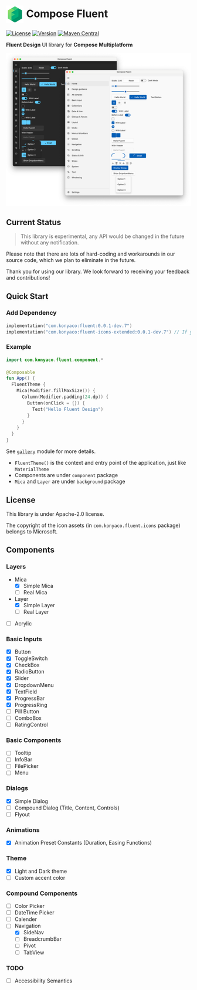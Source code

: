 <h1><img src="assets/icon.png" alt="Compose Fluent logo" height="48" valign="middle"> Compose Fluent</h1>

[![License](https://img.shields.io/github/license/Konyaco/compose-fluent-ui)](LICENSE)
[![Version](https://img.shields.io/github/v/release/Konyaco/compose-fluent-ui?include_prereleases)](https://github.com/Konyaco/compose-fluent-ui/releases)
[![Maven Central](https://img.shields.io/maven-central/v/com.konyaco/fluent)](https://central.sonatype.com/artifact/com.konyaco/fluent/)


**Fluent Design** UI library for **Compose Multiplatform**

![Example](assets/screenshot.png)

## Current Status

> This library is experimental, any API would be changed in the future without any notification.

Please note that there are lots of hard-coding and workarounds in our source code, which we plan to eliminate in the future.

Thank you for using our library. We look forward to receiving your feedback and contributions!


## Quick Start

### Add Dependency

```kts
implementation("com.konyaco:fluent:0.0.1-dev.7")
implementation("com.konyaco:fluent-icons-extended:0.0.1-dev.7") // If you want to use full fluent icons.
```

### Example

```kotlin
import com.konyaco.fluent.component.*

@Composable
fun App() {
  FluentTheme {
    Mica(Modifier.fillMaxSize()) {
      Column(Modifier.padding(24.dp)) {
        Button(onClick = {}) {
          Text("Hello Fluent Design")
        }
      }
    }
  }
}
```
See [`gallery`](gallery) module for more details.

- `FluentTheme()` is the context and entry point of the application, just like `MaterialTheme`
- Components are under `component` package
- `Mica` and `Layer` are under `background` package

## License

This library is under Apache-2.0 license.

The copyright of the icon assets (in `com.konyaco.fluent.icons` package) belongs to Microsoft.

## Components

### Layers

- Mica
  - [x] Simple Mica
  - [ ] Real Mica
- Layer
  - [x] Simple Layer
  - [ ] Real Layer
- [ ] Acrylic

### Basic Inputs

- [x] Button
- [x] ToggleSwitch
- [x] CheckBox
- [x] RadioButton
- [x] Slider
- [x] DropdownMenu
- [x] TextField
- [x] ProgressBar
- [x] ProgressRing
- [ ] Pill Button
- [ ] ComboBox
- [ ] RatingControl

### Basic Components

- [ ] Tooltip
- [ ] InfoBar
- [ ] FilePicker
- [ ] Menu

### Dialogs

- [x] Simple Dialog
- [ ] Compound Dialog (Title, Content, Controls)
- [ ] Flyout

### Animations

- [x] Animation Preset Constants (Duration, Easing Functions)

### Theme

- [x] Light and Dark theme
- [ ] Custom accent color

### Compound Components

- [ ] Color Picker
- [ ] DateTime Picker
- [ ] Calender
- [ ] Navigation
  - [x] SideNav
  - [ ] BreadcrumbBar
  - [ ] Pivot
  - [ ] TabView

### TODO


- [ ] Accessibility Semantics
